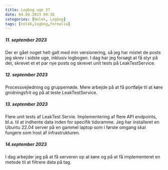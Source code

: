 ```yaml
---
title: Logbog uge 37
date: 04.09.2023 09:38
categories: [Nolek, Logbog]
tags: [nolek,logbog,formalia]
---
```


##### 11. september 2023
Der er gået noget helt galt med min versionering, så jeg har mistet de posts jeg skrev i sidste uge, inklusiv logbogen.
I dag har jeg forsøgt at få styr på det, skrevet et et par nye posts og skrevet unit tests på LeakTestService.

##### 12. september 2023
Processvejledning og gruppemøde. Mere arbejde på at få portfølje til at køre gnidningsfrit og på at teste LeakTestService.

##### 13. september 2023
Flere unit tests af LeakTest Servie. Implementering af flere API endpoints, bl.a. til at indhente data inden for specifik 
tidsramme. 
Jeg har installeret en Ubuntu 22.04 server på en gammel laptop som i første omgang skal fungere som host af infrastrukturen.

##### 14.september 2023
I dag arbejder jeg på at få serveren op at køre og på at få implementeret en metode til at filtrere data på tag.
